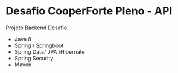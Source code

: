 # Desafio CooperForte Pleno - API
Projeto Backend Desafio.

- Java 8 
- Spring / Springboot 
- Spring Data/ JPA /Hibernate 
- Spring Security
- Maven
